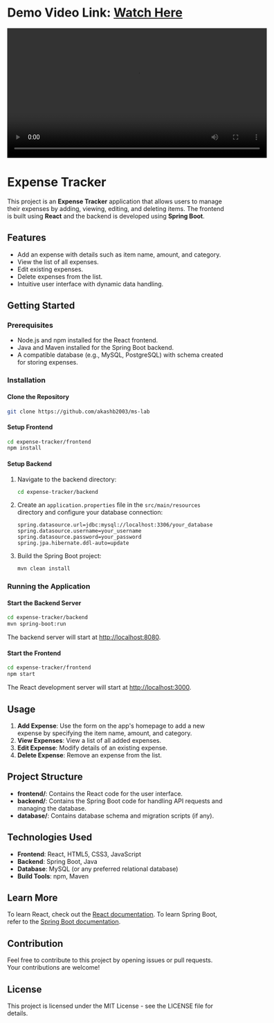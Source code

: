 # Demo Video Link: [Watch Here](https://drive.google.com/file/d/1mfMGn62flYE-QgX_TSpyN_Ov0helJjku/view?usp=sharing)

<video width="600" controls>
  <source src="https://github.com/akashb2003/ms-lab/blob/main/MS%20Project.mp4" type="video/mp4">
  Your browser does not support the video tag.
</video>

# Expense Tracker

This project is an **Expense Tracker** application that allows users to manage their expenses by adding, viewing, editing, and deleting items. The frontend is built using **React** and the backend is developed using **Spring Boot**.

## Features

- Add an expense with details such as item name, amount, and category.
- View the list of all expenses.
- Edit existing expenses.
- Delete expenses from the list.
- Intuitive user interface with dynamic data handling.

## Getting Started

### Prerequisites

- Node.js and npm installed for the React frontend.
- Java and Maven installed for the Spring Boot backend.
- A compatible database (e.g., MySQL, PostgreSQL) with schema created for storing expenses.

### Installation

#### Clone the Repository
```bash
git clone https://github.com/akashb2003/ms-lab
```

#### Setup Frontend
```bash
cd expense-tracker/frontend
npm install
```

#### Setup Backend
1. Navigate to the backend directory:
   ```bash
   cd expense-tracker/backend
   ```
2. Create an `application.properties` file in the `src/main/resources` directory and configure your database connection:
   ```properties
   spring.datasource.url=jdbc:mysql://localhost:3306/your_database
   spring.datasource.username=your_username
   spring.datasource.password=your_password
   spring.jpa.hibernate.ddl-auto=update
   ```
3. Build the Spring Boot project:
   ```bash
   mvn clean install
   ```

### Running the Application

#### Start the Backend Server
```bash
cd expense-tracker/backend
mvn spring-boot:run
```
The backend server will start at [http://localhost:8080](http://localhost:8080).

#### Start the Frontend
```bash
cd expense-tracker/frontend
npm start
```
The React development server will start at [http://localhost:3000](http://localhost:3000).

## Usage

1. **Add Expense**: Use the form on the app's homepage to add a new expense by specifying the item name, amount, and category.
2. **View Expenses**: View a list of all added expenses.
3. **Edit Expense**: Modify details of an existing expense.
4. **Delete Expense**: Remove an expense from the list.

## Project Structure

- **frontend/**: Contains the React code for the user interface.
- **backend/**: Contains the Spring Boot code for handling API requests and managing the database.
- **database/**: Contains database schema and migration scripts (if any).

## Technologies Used

- **Frontend**: React, HTML5, CSS3, JavaScript
- **Backend**: Spring Boot, Java
- **Database**: MySQL (or any preferred relational database)
- **Build Tools**: npm, Maven

## Learn More

To learn React, check out the [React documentation](https://reactjs.org/). 
To learn Spring Boot, refer to the [Spring Boot documentation](https://spring.io/projects/spring-boot).

## Contribution

Feel free to contribute to this project by opening issues or pull requests. Your contributions are welcome!

## License

This project is licensed under the MIT License - see the LICENSE file for details.
